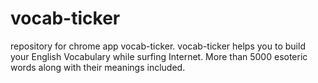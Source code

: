 vocab-ticker
============

repository for chrome app vocab-ticker. vocab-ticker helps you to build your English Vocabulary while surfing Internet. More than 5000 esoteric words along with their meanings included. 